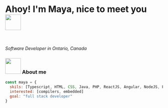 
<h1>Ahoy! I'm Maya, nice to meet you <img src="https://media.giphy.com/media/mGcNjsfWAjY5AEZNw6/giphy.gif" width="50"></h1> </br> 
<p><em> Software Developer in Ontario, Canada </em></p>

 ### <img src="https://media.giphy.com/media/WUlplcMpOCEmTGBtBW/giphy.gif" width="50">  About me   
```javascript
const maya = {
  skils: [Typescript, HTML, CSS, Java, PHP, ReactJS, Angular, NodeJS, Flutter],
  interested: [compilers, embedded]
  goal: "full stack developer"
}
```
